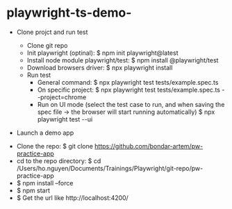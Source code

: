# playwright-ts-demo-
- Clone projct and run test
    -   Clone git repo
    -   Init playwright (optinal): $ npm init playwright@latest
    -   Install node module playwright/test: $ npm install @playwright/test
    -   Download browsers driver: $ npx playwright install 
    - Run test
        + General command: 
            $ npx playwright test tests/example.spec.ts
        + On specific project: 
            $ npx playwright test tests/example.spec.ts --project=chrome 
        + Run on UI mode (select the test case to run, and when saving the spec file -> the browser will start running automatically)
            $ npx playwright test --ui

- Launch a demo app
 + Clone the repo: $ git clone https://github.com/bondar-artem/pw-practice-app 
 + cd to the repo directory: $ cd /Users/ho.nguyen/Documents/Trainings/Playwright/git-repo/pw-practice-app
 + $ npm install –force
 + $ npm start
 + $ Get the url like http://localhost:4200/